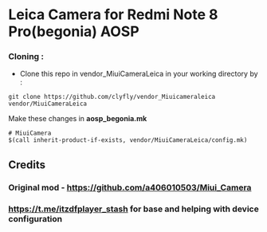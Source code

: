 # Leica Camera for Redmi Note 8 Pro(begonia) AOSP
### Cloning :
- Clone this repo in vendor_MiuiCameraLeica in your working directory by :
```
git clone https://github.com/clyfly/vendor_Miuicameraleica vendor/MiuiCameraLeica
```
Make these changes in **aosp_begonia.mk**
```
# MiuiCamera
$(call inherit-product-if-exists, vendor/MiuiCameraLeica/config.mk)
```
## Credits
### Original mod - https://github.com/a406010503/Miui_Camera
### https://t.me/itzdfplayer_stash for base and helping with device configuration 
